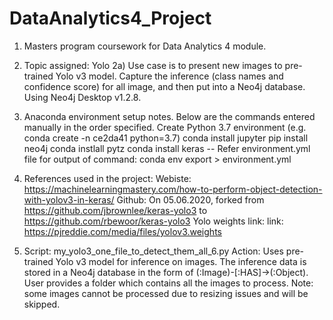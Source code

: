 # DataAnalytics4_Project
1) Masters program coursework for Data Analytics 4 module.

2) Topic assigned: Yolo
2a) Use case is to present new images to pre-trained Yolo v3 model. Capture the inference (class names and confidence score) for all image, and then put into a Neo4j database. Using Neo4j Desktop v1.2.8.

3) Anaconda environment setup notes. Below are the commands entered manually in the order specified.
Create Python 3.7 environment (e.g. conda create -n ce2da41 python=3.7)
conda install jupyter
pip install neo4j
conda instlall pytz
conda install keras
-- Refer environment.yml file for output of command: conda env export > environment.yml

4) References used in the project:
Webiste: https://machinelearningmastery.com/how-to-perform-object-detection-with-yolov3-in-keras/
Github: On 05.06.2020, forked from https://github.com/jbrownlee/keras-yolo3 to https://github.com/rbewoor/keras-yolo3
Yolo weights link: link: https://pjreddie.com/media/files/yolov3.weights

5) Script: my_yolo3_one_file_to_detect_them_all_6.py
Action: Uses pre-trained Yolo v3 model for inference on images. The inference data is stored in a Neo4j database in the form of (:Image)-[:HAS]->(:Object). User provides a folder which contains all the images to process. Note: some images cannot be processed due to resizing issues and will be skipped.

